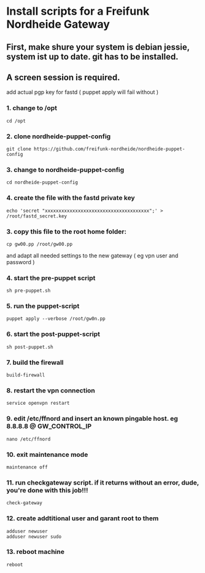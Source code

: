 # Install scripts for a Freifunk Nordheide Gateway

## First, make shure your system is debian jessie, system ist up to date. git has to be installed.
## A screen session is required. 
add actual pgp key for fastd ( puppet apply will fail without )

### 1. change to /opt
    cd /opt

### 2. clone nordheide-puppet-config
    git clone https://github.com/freifunk-nordheide/nordheide-puppet-config
    
### 3. change to nordheide-puppet-config
    cd nordheide-puppet-config

### 4. create the file with the fastd private key
    echo 'secret "xxxxxxxxxxxxxxxxxxxxxxxxxxxxxxxxxxxxxx";' > /root/fastd_secret.key

### 3. copy this file to the root home folder:
    cp gw00.pp /root/gw00.pp
    
and adapt all needed settings to the new gateway ( eg vpn user and password ) 

### 4. start the pre-puppet script
    sh pre-puppet.sh
    
### 5. run the puppet-script
    puppet apply --verbose /root/gw0n.pp
    
### 6. start the post-puppet-script
    sh post-puppet.sh
    
### 7. build the firewall
    build-firewall
    
### 8. restart the vpn connection
    service openvpn restart
    
### 9. edit /etc/ffnord and insert an known pingable host. eg 8.8.8.8 @ GW_CONTROL_IP
    nano /etc/ffnord
    
### 10. exit maintenance mode
    maintenance off
    
### 11. run checkgateway script. if it returns without an error, dude, you're done with this job!!!
    check-gateway

### 12. create addtitional user and garant root to them

    adduser newuser
    adduser newuser sudo
    
### 13. reboot machine
    reboot
